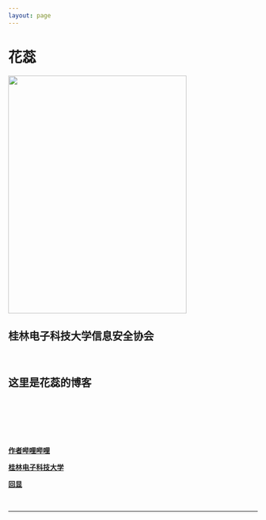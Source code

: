 ```yaml
---
layout: page
---
```


# 花蕊

<img src="https://54huarui.github.io/caihanlin.png" class="floatpic" width="360" height="480">

## 桂林电子科技大学信息安全协会
<br>


## <font color=''> 这里是花蕊的博客</font>
<br><br>

<br><br>

[**作者哔哩哔哩**](https://space.bilibili.com/143718508)

[**桂林电子科技大学**](https://space.bilibili.com/471773027)

[**回显**](https://54huarui.github.io/back.php)

<br>

---




